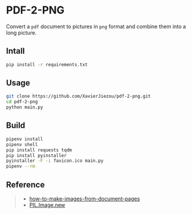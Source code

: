 # PDF-2-PNG

Convert a `pdf` document to pictures in `png` format and combine them into a long picture.

## Intall
```bash
pip install -r requirements.txt
```
## Usage
```bash
git clone https://github.com/XavierJiezou/pdf-2-png.git
cd pdf-2-png
python main.py
```
## Build
```bash
pipenv install
pipenv shell
pip install requests tqdm
pip install pyinstaller
pyinstaller -F -i favicon.ico main.py
pipenv --rm
```
## Reference

> - [how-to-make-images-from-document-pages](https://pymupdf.readthedocs.io/en/latest/faq.html#how-to-make-images-from-document-pages)
> - [PIL.Image.new](https://pillow.readthedocs.io/en/stable/reference/Image.html#PIL.Image.new)

